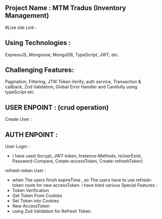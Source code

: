 ## Project Name : MTM Tradus (Inventory Management)

#Live site Link :

## Using Technologies :

ExpressJS, Mongoose, MongoDB, TypeScript, JWT, etc.

## Challenging Features:

Pagination, Filtering, JTW Token Verify, auth service, Transaction & callback, Zod Validation, Global Error Handler and Carefully using typeScript etc.

## USER ENPOINT : (crud operation)

Create User :

## AUTH ENPOINT :

User Login :

- I have used (bcrypt, JWT-token, Instance-Methods, isUserExist, Password-Compare, Create-accessToken, Create-refreshToken)

refresh-token User :

- when The users finish expireTime , so The users have to use refresh-token route for new accessToken.
  i have tried various Special Features :
- Token Verification
- Get Token From Cookies
- Set Token into Cookies
- New AccessToken
- using Zod Validation for Refresh Token.
